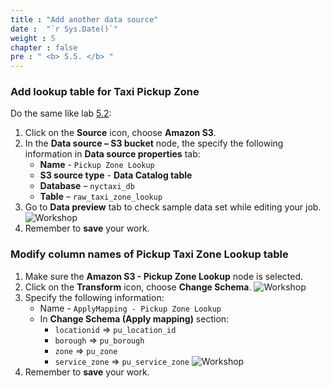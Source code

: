 ```yaml
---
title : "Add another data source"
date :  "`r Sys.Date()`" 
weight : 5 
chapter : false
pre : " <b> 5.5. </b> "
---
```

### Add lookup table for Taxi Pickup Zone
Do the same like lab [5.2](../5.2-add-data-source/):
1. Click on the **Source** icon, choose **Amazon S3**.
2. In the **Data source – S3 bucket** node, the specify the following information in **Data source properties** tab:
   * **Name** - `Pickup Zone Lookup`
   * **S3 source type** - **Data Catalog table**
   * **Database** – `nyctaxi_db`
   * **Table** – `raw_taxi_zone_lookup`
3. Go to **Data preview** tab to check sample data set while editing your job.
![Workshop](/images/5-transforming-data/create-job-add-second-source.png)
4. Remember to **save** your work.

### Modify column names of Pickup Taxi Zone Lookup table
1. Make sure the **Amazon S3 - Pickup Zone Lookup** node is selected.
2. Click on the **Transform** icon, choose **Change Schema**.
![Workshop](/images/5-transforming-data/create-job-change-schema-second-source.png)
3. Specify the following information:
    * Name - `ApplyMapping - Pickup Zone Lookup`
    * In **Change Schema (Apply mapping)** section:
      - `locationid` => `pu_location_id`
      - `borough` => `pu_borough`
      - `zone` => `pu_zone`
      - `service_zone` => `pu_service_zone`
    ![Workshop](/images/5-transforming-data/create-job-change-schema-second-source-02.png)
4. Remember to **save** your work.